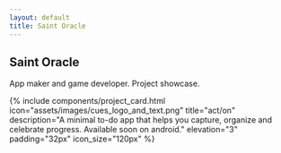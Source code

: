 ```yaml
---
layout: default
title: Saint Oracle
---
```


<div class="projects-page">
  <aside class="projects-sidebar">
    <h1 class="md-typescale-display-small">Saint Oracle</h1>
    <p class="md-typescale-body-medium">
      App maker and game developer. Project showcase.
    </p>
  </aside>

  <main class="projects-list">
    {% include components/project_card.html
       icon="assets/images/cues_logo_and_text.png"
       title="act/on"
       description="A minimal to-do app that helps you capture, organize and celebrate progress. Available soon on android."
       elevation="3"
       padding="32px"
       icon_size="120px"
    %}
  </main>
</div>
